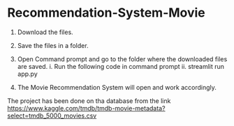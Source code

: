 # Recommendation-System-Movie

1. Download the files.
2. Save the files in a folder.

3. Open Command prompt and go to the folder where the downloaded files are saved.
    i. Run the following code in command prompt
    ii. streamlit run app.py
    
4. The Movie Recommendation System will open and work accordingly.

The project has been done on tha database from the link
https://www.kaggle.com/tmdb/tmdb-movie-metadata?select=tmdb_5000_movies.csv
